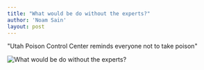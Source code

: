 ```yaml
---
title: "What would be do without the experts?"
author: 'Noam Sain'
layout: post
---
```


"Utah Poison Control Center reminds everyone not to take poison"

![What would be do without the experts?](https://1.bp.blogspot.com/_8aN4krk1nsk/SyD--VDFvJI/AAAAAAAAAUg/4irjoxTZ_ko/s1600/image014.gif "What would be do without the experts?")
